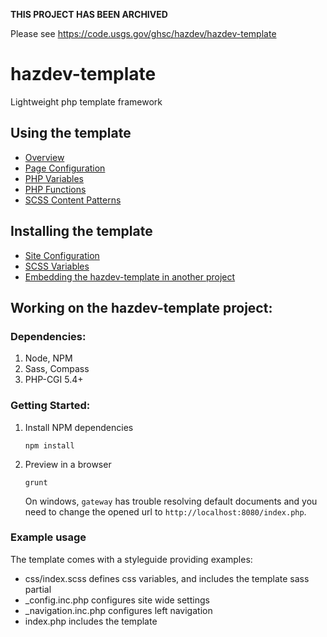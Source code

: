**THIS PROJECT HAS BEEN ARCHIVED**

Please see https://code.usgs.gov/ghsc/hazdev/hazdev-template

hazdev-template
===============

Lightweight php template framework


## Using the template

- [Overview](docs/overview.md)
- [Page Configuration](docs/pageConfiguration.md)
- [PHP Variables](docs/phpVariables.md)
- [PHP Functions](docs/phpFunctions.md)
- [SCSS Content Patterns](docs/scssPatterns.md)


## Installing the template

- [Site Configuration](docs/siteConfiguration.md)
- [SCSS Variables](docs/scssVariables.md)
- [Embedding the hazdev-template in another project](docs/embedding.md)


## Working on the hazdev-template project:

### Dependencies:

1. Node, NPM
2. Sass, Compass
3. PHP-CGI 5.4+

### Getting Started:

1. Install NPM dependencies

    `npm install`

3. Preview in a browser

    `grunt`

    On windows, `gateway` has trouble resolving default documents and you need to change the opened url to `http://localhost:8080/index.php`.

### Example usage

The template comes with a styleguide providing examples:

* css/index.scss defines css variables, and includes the template sass partial
* _config.inc.php configures site wide settings
* _navigation.inc.php configures left navigation
* index.php includes the template

